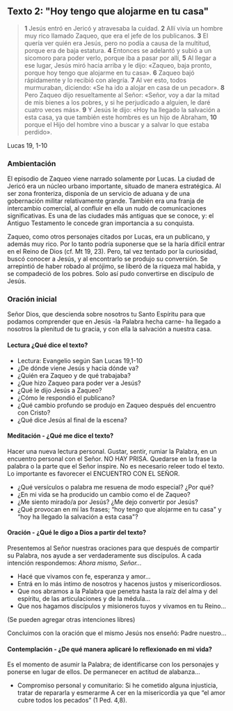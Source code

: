 ## Texto 2: "Hoy tengo que alojarme en tu casa"

>**1** Jesús entró en Jericó y atravesaba la cuidad.
**2** Allí vivía un hombre muy rico llamado Zaqueo, que era el jefe de los publicanos.
**3** El quería ver quién era Jesús, pero no podía a causa de la multitud, porque era de baja estatura.
**4** Entonces se adelantó y subió a un sicomoro para poder verlo, porque iba a pasar por allí,
**5** Al llegar a ese lugar, Jesús miró hacia arriba y le dijo: «Zaqueo, baja pronto, porque hoy tengo que alojarme en tu casa».
**6** Zaqueo bajó rápidamente y lo recibió con alegría.
**7** Al ver esto, todos murmuraban, diciendo: «Se ha ido a alojar en casa de un pecador».
**8** Pero Zaqueo dijo resueltamente al Señor: «Señor, voy a dar la mitad de mis bienes a los pobres, y si he perjudicado a alguien, le daré cuatro veces más».
**9** Y Jesús le dijo: «Hoy ha llegado la salvación a esta casa, ya que también este hombres es un hijo de Abraham,
**10** porque el Hijo del hombre vino a buscar y a salvar lo que estaba perdido».

Lucas 19, 1-10

### Ambientación
El episodio de Zaqueo viene narrado solamente por Lucas. 
La ciudad de Jericó era un núcleo urbano importante, situado de manera estratégica. Al ser zona fronteriza, disponía de un servicio de aduana y de una gobernación militar relativamente grande. También era una franja de intercambio comercial, al confluir en ella un nudo de comunicaciones significativas. Es una de las ciudades más antiguas que se conoce, y: el Antiguo Testamento le concede gran importancia a su conquista. 

Zaqueo, como otros personajes citados por Lucas, era un publicano, y además muy rico. Por lo tanto podría suponerse que se la haría difícil entrar en el Reino de Dios (cf. Mt 19, 23). Pero, tal vez tentado por la curiosidad, buscó conocer a Jesús, y al encontrarlo se produjo su conversión. Se arrepintió de haber robado al prójimo, se liberó de la riqueza mal habida, y se compadeció de los pobres. Solo así pudo convertirse en discípulo de Jesús. 

### Oración inicial 
Señor Dios, que descienda sobre nosotros tu Santo Espíritu para que podamos comprender que en Jesús -la Palabra hecha carne- ha llegado a nosotros la plenitud de tu gracia, y con ella la salvación a nuestra casa. 

#### Lectura ¿Qué dice el texto? 
* Lectura: Evangelio según San Lucas 19,1-10 
* ¿De dónde viene Jesús y hacia dónde va? 
* ¿Quién era Zaqueo y de qué trabajaba? 
* ¿Que hizo Zaqueo para poder ver a Jesús? 
* ¿Qué le dijo Jesús a Zaqueo? 
* ¿Cómo le respondió el publicano? 
* ¿Qué cambio profundo se produjo en Zaqueo después del encuentro con Cristo? 
* ¿Qué dice Jesús al final de la escena?

#### Meditación - ¿Qué me dice el texto? 
Hacer una nueva lectura personal. Gustar, sentir, rumiar la Palabra, en un encuentro personal con el Señor. NO HAY PRISA. Quedarse en la frase la palabra o la parte que el Señor inspire. No es necesario releer todo el texto. Lo importante es favorecer el ENCUENTRO CON EL SEÑOR. 

* ¿Qué versículos o palabra me resuena de modo especial? ¿Por qué? 
* ¿En mi vida se ha producido un cambio como el de Zaqueo? 
* ¿Me siento mirado/a por Jesús? ¿Me dejo convertir por Jesús? 
* ¿Qué provocan en mí las frases; “hoy tengo que alojarme en tu casa" y “hoy ha llegado la salvación a esta casa"? 


#### Oración - ¿Qué le digo a Dios a partir del texto? 
Presentemos al Señor nuestras oraciones para que después de compartir su Palabra, nos ayude a ser verdaderamente sus discípulos. A cada intención respondemos: _Ahora mismo, Señor..._

* Hacé que vivamos con fe, esperanza y amor... 
* Entrá en lo más íntimo de nosotros y hacenos justos y misericordiosos. 
* Que nos abramos a la Palabra que penetra hasta la raíz del alma y del espíritu, de las articulaciones y de la médula... 
* Que nos hagamos discípulos y misioneros tuyos y vivamos en tu Reino... 

(Se pueden agregar otras intenciones libres) 

Concluimos con la oración que el mismo Jesús nos enseñó: Padre nuestro... 
  
#### Contemplación - ¿De qué manera aplicaré lo reflexionado en mi vida?
Es el momento de asumir la Palabra; de identificarse con los personajes y ponerse en lugar de ellos. De permanecer en actitud de alabanza... 

* Compromiso personal y comunitario: Si he cometido alguna injusticia, tratar de repararla y esmerarme A cer en la misericordia ya que “el amor cubre todos los pecados” (1 Ped. 4,8).
